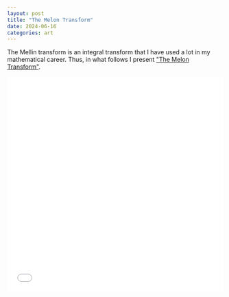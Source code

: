 ```yaml
---
layout: post
title: "The Melon Transform"
date: 2024-06-16
categories: art
---
```



The Mellin transform is an integral transform that I have used a lot in my mathematical career. Thus, in what follows I present <a href="../images/The_Melon_Transform.pdf">"The Melon Transform"</a>.

  <embed src="../images/The_Melon_Transform.pdf" type="application/pdf" width="100%" height="500px" />
